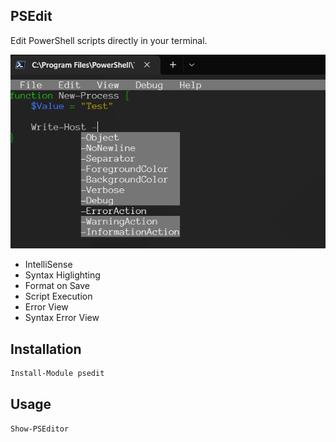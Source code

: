 ## PSEdit

Edit PowerShell scripts directly in your terminal. 

![](./screenshot.png)

- IntelliSense
- Syntax Higlighting
- Format on Save
- Script Execution
- Error View
- Syntax Error View

## Installation

```powershell
Install-Module psedit
```

## Usage

```powershell
Show-PSEditor
```